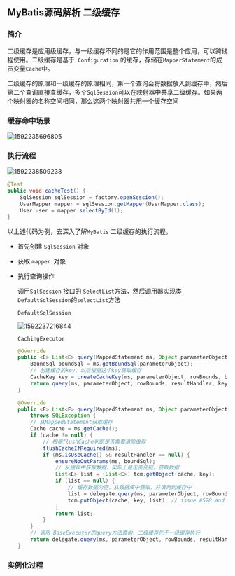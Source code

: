 ## MyBatis源码解析 二级缓存

### 简介

​	二级缓存是应用级缓存，与一级缓存不同的是它的作用范围是整个应用，可以跨线程使用。二级缓存是基于` Configuration` 的缓存，存储在`MapperStatement`的成员变量`Cache`中。

​	二级缓存的原理和一级缓存的原理相同，第一个查询会将数据放入到缓存中，然后第二个查询直接查缓存，多个`SqlSession`可以在映射器中共享二级缓存。如果两个映射器的名称空间相同，那么这两个映射器共用一个缓存空间

### 缓存命中场景

![1592235696805](E:\githubResp\SpringBoot-Demo\mybatis\src\main\resources\img\1592235696805.png)



### 执行流程

![1592238509238](E:\githubResp\SpringBoot-Demo\mybatis\src\main\resources\img\1592238509238.png)

```java
@Test
public void cacheTest() {
    SqlSession sqlSession = factory.openSession();
    UserMapper mapper = sqlSession.getMapper(UserMapper.class);
    User user = mapper.selectById(1);
}
```

以上述代码为例，去深入了解`MyBatis` 二级缓存的执行流程。

- 首先创建 `SqlSession` 对象

- 获取 ` mapper  `对象

- 执行查询操作

  调用`SqlSession` 接口的 `SelectList`方法，然后调用器实现类`DefaultSqlSession`的`selectList`方法

  `DefaultSqlSession`

  ![1592237216844](E:\githubResp\SpringBoot-Demo\mybatis\src\main\resources\img\1592237216844.png)

  `CachingExecutor`

  ```java
  @Override
  public <E> List<E> query(MappedStatement ms, Object parameterObject, RowBounds rowBounds, ResultHandler resultHandler) throws SQLException {
      BoundSql boundSql = ms.getBoundSql(parameterObject);
      // 创建缓存的key，以后根据这个key获取缓存
      CacheKey key = createCacheKey(ms, parameterObject, rowBounds, boundSql);
      return query(ms, parameterObject, rowBounds, resultHandler, key, boundSql);
  }
  
  @Override
  public <E> List<E> query(MappedStatement ms, Object parameterObject, RowBounds rowBounds, ResultHandler resultHandler, CacheKey key, BoundSql boundSql)
      throws SQLException {
      // 从MappedStatement获取缓存
      Cache cache = ms.getCache();
      if (cache != null) {
          // 根据flushCache判断是否需要清除缓存
          flushCacheIfRequired(ms);
          if (ms.isUseCache() && resultHandler == null) {
              ensureNoOutParams(ms, boundSql);
              // 从缓存中获取数据，实际上是走责任链，获取数据
              List<E> list = (List<E>) tcm.getObject(cache, key);
              if (list == null) {
                  // 缓存数据为空，从数据库中获取，并填充到缓存中
                  list = delegate.query(ms, parameterObject, rowBounds, resultHandler, key, boundSql);
                  tcm.putObject(cache, key, list); // issue #578 and #116
              }
              return list;
          }
      }
      // 调用 BaseExecutor的query方法查询，二级缓存先于一级缓存执行
      return delegate.query(ms, parameterObject, rowBounds, resultHandler, key, boundSql);
  }
  ```

### 实例化过程


